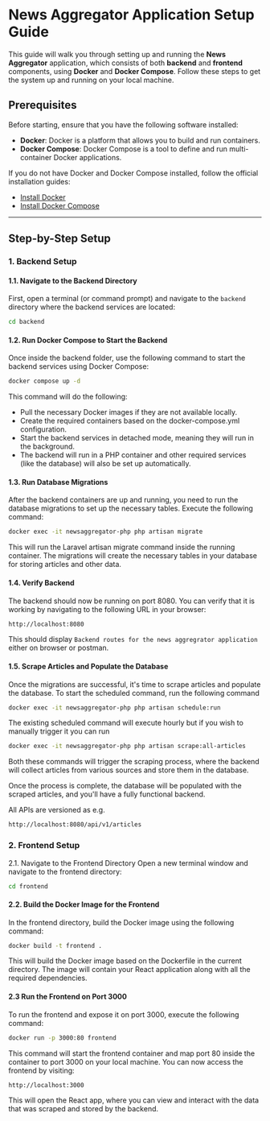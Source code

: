 # News Aggregator Application Setup Guide

This guide will walk you through setting up and running the **News Aggregator** application, which consists of both **backend** and **frontend** components, using **Docker** and **Docker Compose**. Follow these steps to get the system up and running on your local machine.

## Prerequisites

Before starting, ensure that you have the following software installed:

- **Docker**: Docker is a platform that allows you to build and run containers.
- **Docker Compose**: Docker Compose is a tool to define and run multi-container Docker applications.

If you do not have Docker and Docker Compose installed, follow the official installation guides:

- [Install Docker](https://docs.docker.com/get-docker/)
- [Install Docker Compose](https://docs.docker.com/compose/install/)

---

## Step-by-Step Setup

### 1. Backend Setup

#### 1.1. Navigate to the Backend Directory

First, open a terminal (or command prompt) and navigate to the `backend` directory where the backend services are located:

```bash
cd backend
```

#### 1.2. Run Docker Compose to Start the Backend

Once inside the backend folder, use the following command to start the backend services using Docker Compose:

```bash
docker compose up -d
```

This command will do the following:

- Pull the necessary Docker images if they are not available locally.
- Create the required containers based on the docker-compose.yml configuration.
- Start the backend services in detached mode, meaning they will run in the background.
- The backend will run in a PHP container and other required services (like the database) will also be set up automatically.

#### 1.3. Run Database Migrations

After the backend containers are up and running, you need to run the database migrations to set up the necessary tables. Execute the following command:

```bash
docker exec -it newsaggregator-php php artisan migrate
```

This will run the Laravel artisan migrate command inside the running container. The migrations will create the necessary tables in your database for storing articles and other data.

#### 1.4. Verify Backend

The backend should now be running on port 8080. You can verify that it is working by navigating to the following URL in your browser:

```bash
http://localhost:8080
```

This should display `Backend routes for the news aggregrator application` either on browser or postman.

#### 1.5. Scrape Articles and Populate the Database
Once the migrations are successful, it's time to scrape articles and populate the database.
To start the scheduled command, run the following command

```bash
docker exec -it newsaggregator-php php artisan schedule:run
```

The existing scheduled command will execute hourly but if you wish to manually trigger it you can run

```bash
docker exec -it newsaggregator-php php artisan scrape:all-articles
```

Both these commands will trigger the scraping process, where the backend will collect articles from various sources and store them in the database.

Once the process is complete, the database will be populated with the scraped articles, and you'll have a fully functional backend.



All APIs are versioned as e.g.

```bash
http://localhost:8080/api/v1/articles
```

### 2. Frontend Setup

2.1. Navigate to the Frontend Directory
Open a new terminal window and navigate to the frontend directory:
```bash
cd frontend
```


#### 2.2. Build the Docker Image for the Frontend
In the frontend directory, build the Docker image using the following command:

```bash
docker build -t frontend .
```
This will build the Docker image based on the Dockerfile in the current directory. The image will contain your React application along with all the required dependencies.


#### 2.3  Run the Frontend on Port 3000
To run the frontend and expose it on port 3000, execute the following command:

```bash
docker run -p 3000:80 frontend
```

This command will start the frontend container and map port 80 inside the container to port 3000 on your local machine. You can now access the frontend by visiting:

```bash
http://localhost:3000
```
This will open the React app, where you can view and interact with the data that was scraped and stored by the backend.